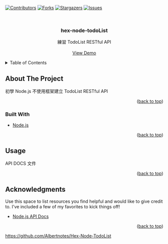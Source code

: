 <div id="top"></div>
<!--
*** Thanks for checking out the Best-README-Template. If you have a suggestion
*** that would make this better, please fork the repo and create a pull request
*** or simply open an issue with the tag "enhancement".
*** Don't forget to give the project a star!
*** Thanks again! Now go create something AMAZING! :D
-->

<!-- PROJECT SHIELDS -->
<!--
*** I'm using markdown "reference style" links for readability.
*** Reference links are enclosed in brackets [ ] instead of parentheses ( ).
*** See the bottom of this document for the declaration of the reference variables
*** for contributors-url, forks-url, etc. This is an optional, concise syntax you may use.
*** https://www.markdownguide.org/basic-syntax/#reference-style-links
-->

[![Contributors][contributors-shield]][contributors-url]
[![Forks][forks-shield]][forks-url]
[![Stargazers][stars-shield]][stars-url]
[![Issues][issues-shield]][issues-url]

<!-- PROJECT LOGO -->
<br />
<div align="center">
  <h3 align="center">hex-node-todoList</h3>

  <p align="center">
    練習 TodoList RESTful API
    <br />
    <br />
    <a href="https://www.google.com.tw/">View Demo</a>
  </p>
</div>

<!-- TABLE OF CONTENTS -->
<details>
  <summary>Table of Contents</summary>
  <ol>
    <li>
      <a href="#about-the-project">About The Project</a>
      <ul>
        <li><a href="#built-with">Built With</a></li>
      </ul>
    </li>
    <li><a href="#usage">Usage</a></li>
    <li><a href="#acknowledgments">Acknowledgments</a></li>
  </ol>
</details>

<!-- ABOUT THE PROJECT -->

## About The Project

初學 Node.js 不使用框架建立 TodoList RESTful API

<p align="right">(<a href="#top">back to top</a>)</p>

### Built With

- [Node.js](https://nextjs.org/)

<p align="right">(<a href="#top">back to top</a>)</p>

<!-- USAGE EXAMPLES -->

## Usage

API DOCS 文件

<p align="right">(<a href="#top">back to top</a>)</p>

<!-- ACKNOWLEDGMENTS -->

## Acknowledgments

Use this space to list resources you find helpful and would like to give credit to. I've included a few of my favorites to kick things off!

- [Node.js API Docs](https://nodejs.org/dist/latest-v16.x/docs/api/)

<p align="right">(<a href="#top">back to top</a>)</p>

<!-- MARKDOWN LINKS & IMAGES -->
<!-- https://www.markdownguide.org/basic-syntax/#reference-style-links -->

https://github.com/Albertnotes/Hex-Node-TodoList

[contributors-shield]: https://img.shields.io/github/contributors/Albertnotes/Hex-Node-TodoList.svg?style=for-the-badge
[contributors-url]: https://github.com/Albertnotes/Hex-Node-TodoList/graphs/contributors
[forks-shield]: https://img.shields.io/github/forks/Albertnotes/Hex-Node-TodoList.svg?style=for-the-badge
[forks-url]: https://github.com/Albertnotes/Hex-Node-TodoList/network/members
[stars-shield]: https://img.shields.io/github/stars/Albertnotes/Hex-Node-TodoList.svg?style=for-the-badge
[stars-url]: https://github.com/Albertnotes/Hex-Node-TodoList/stargazers
[issues-shield]: https://img.shields.io/github/issues/Albertnotes/Hex-Node-TodoList.svg?style=for-the-badge
[issues-url]: https://github.com/Albertnotes/Hex-Node-TodoList/issues
